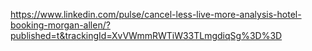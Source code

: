 https://www.linkedin.com/pulse/cancel-less-live-more-analysis-hotel-booking-morgan-allen/?published=t&trackingId=XvVWmmRWTiW33TLmgdiqSg%3D%3D
